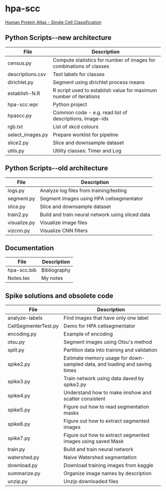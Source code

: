# hpa-scc
[Human Protein Atlas - Single Cell Classification](https://www.kaggle.com/c/hpa-single-cell-image-classification)

## Python Scripts--new architecture

|File|Description|
|---------------------|-------------------------------------------------------------------------------------------------|
|census.py|Compute statistics for number of images for combinations of classes|
|descriptions.csv|Text labels for classes|
|dirichlet.py|Segment using dirichlet process means|
|establish-N.R|R script used to establish value for maximum number of iterations|
|hpa-scc.wpr|Python project|
|hpascc.py|Common code - e.g. read list of descriptions, image-ids|
|rgb.txt|List of xkcd colours|
|select_images.py|Prepare worklist for pipeline|
|slice2.py|Slice and downsample dataset|
|utils.py|Utility classes: Timer and Log|

## Python Scripts--old architecture

|File|Description|
|---------------------|-------------------------------------------------------------------------------------------------|
|logs.py|Analyze log files from training/testing|
|segment.py|Segment images using HPA cellsegmentator|
|slice.py|Slice and downsample dataset|
|train2.py|Build and train neural network using sliced data|
|visualize.py|Visualize image files|
|vizcnn.py|Visualize CNN filters|

## Documentation

|File|Description|
|-----------------|-------------------------------------------------------------------------------------------------|
|hpa-scc.bib|Bibliography|
|Notes.tex|My notes|

## Spike solutions and obsolete code

|File|Description|
|---------------------|-------------------------------------------------------------------------------------------------|
|analyze-labels|Find images  that have only one label|
|CellSegmenterTest.py|Demo for HPA cellsegmentator|
|encoding.py|Example of encoding|
|otsu.py|Segment images using Otsu's method|
|split.py|Partition data into training and validation|
|spike2.py|Estimate memory usage for down-sampled data, and loading and saving times|
|spike3.py|Train network using data daved by spike2.py|
|spike4.py|Understand how to make imshow and scatter consistent|
|spike5.py|Figure out how to read segmentation masks|
|spike6.py|Figure out how to extract segmented images|
|spike7.py|Figure out how to extract segmented images using saved Mask|
|train.py|Build and train neural network|
|watershed.py|Naive Watershed segmentation|
|download.py|Download training images from kaggle|
|summarize.py|Organize image names by description|
|unzip.py|Unzip downloaded files|
